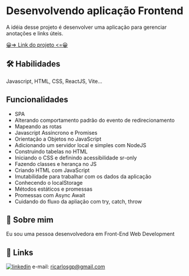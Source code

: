 <!--
README.md é arquivo de leia-me,  é um arquivo markdown e nele a gente coloca informações sobre o projeto, como por exemplo: qual é o objetivo do projeto, quais ferramentas você utilizou, quais são as funcionalidades que tem... Então você pode detalhar na forma de texto, colocar imagem, colocar GIF, documentar mesmo o seu projeto ou seja, para mostrar qual que é a finalidade. E aí a gente coloca como README.md porque é um arquivo markdown e tem que ser esse digitado dessa forma. Posso utilizar a ferramenta online (https://readme.so/pt/editor) para criação do meu README.md e depois copiar e colar aqui no meu arquivo. 

### no README.ms é como se fosse o h1, h2 ou h3 é o título do README e para enviar por comando para o GitHub faça no terminal:
    git add .
    git commit -m "adicionando arquivo readme" 
    git push
-->
# Desenvolvendo aplicação Frontend
A idéia desse projeto é desenvolver uma aplicação para gerenciar anotações e links úteis.

[😀=> Link do projeto <=😀](https://frontendrocketset2023.netlify.app)

## 🛠 Habilidades
Javascript, HTML, CSS, ReactJS, Vite...


## Funcionalidades

- SPA
- Alterando comportamento padrão do evento de redirecionamento
- Mapeando as rotas
- Javascript Assíncrono e Promises
- Orientação a Objetos no JavaScript
- Adicionando um servidor local e simples com NodeJS
- Construindo tabelas no HTML
- Iniciando o CSS e definindo acessibilidade sr-only
- Fazendo classes e herança no JS
- Criando HTML com JavaScript
- Imutabilidade para trabalhar com os dados da aplicação
- Conhecendo o localStorage
- Métodos estáticos e promessas
- Promessas com Async Await
- Cuidando do fluxo da apliação com try, catch, throw



## 🚀 Sobre mim
Eu sou uma pessoa desenvolvedora em Front-End Web Development

## 🔗 Links
[![linkedin](https://img.shields.io/badge/linkedin-0A66C2?style=for-the-badge&logo=linkedin&logoColor=white)](https://www.linkedin.com/in/ricarlosdev/)
e-mail: ricarlosgp@gmail.com


